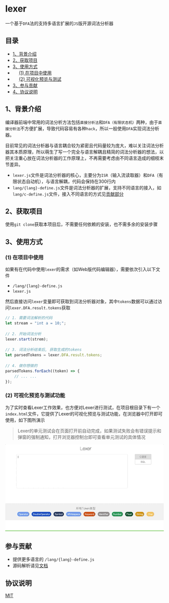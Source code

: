 # lexer

一个基于```DFA```法的支持多语言扩展的```JS```版开源词法分析器

## 目录

- [1、背景介绍](#1)
- [2、获取项目](#2)
- [3、使用方式](#3)
- &nbsp;&nbsp;&nbsp;&nbsp;&nbsp;[(1) 在项目中使用](#31)
- &nbsp;&nbsp;&nbsp;&nbsp;&nbsp;[(2) 可视化预览与测试](#32)
- [3、参与贡献](#4)
- [4、协议说明](#5)

## <span id="1">1、背景介绍</span>

编译器前端中常用的词法分析方法包括```直接分析法```和```DFA（有限状态机）```两种，由于```直接分析法```不方便扩展，导致代码容易有各种```hack```，所以一般使用```DFA```实现词法分析器。

目前常见的词法分析器与语言耦合较为紧密且代码量较为庞大，难以关注词法分析器其本质原理，所以萌生了写一个完全与语言解耦且精简的词法分析器的想法，以把关注重心放在词法分析器的工作原理上，不再需要考虑由不同语言造成的细枝末节差异。

- ```lexer.js```文件是词法分析器的核心，主要分为```ISR```（输入流读取器）和```DFA```（有限状态自动机），与语言解耦，代码会保持在300行内
- ```lang/{lang}-define.js```文件是词法分析器的扩展，支持不同语言的接入，如```lang/c-define.js```文件，接入不同语言的方式见[贡献部分](#4)

## <span id="2">2、获取项目</span>

使用```git clone```获取本项目后，不需要任何依赖的安装，也不需多余的安装步骤

## <span id="3">3、使用方式</span>

### <span id="31">(1) 在项目中使用</span>

如果有在代码中使用```lexer```的需求（如Web版代码编辑器），需要依次引入以下文件

- ```/lang/{lang}-define.js```
- ```lexer.js```

然后直接访问```lexer```变量即可获取到词法分析器对象，其中```tokens```数据可以通过访问```lexer.DFA.result.tokens```获取

```js
// 1. 需要词法解析的代码
let stream = "int a = 10;";

// 2. 开始词法分析
lexer.start(strem);

// 3. 词法分析结束后, 获取生成的tokens
let parsedTokens = lexer.DFA.result.tokens;

// 4. 做你想做的
parsedTokens.forEach((token) => {
    // ... ...
});
```

### <span id="32">(2) 可视化预览与测试功能</span>

为了实时查看Lexer工作效果，也方便对Lexer进行测试，在项目根目录下有一个```index.html```文件，它提供了Lexer的可视化预览与测试功能，在浏览器中打开即可使用，如下图所演示

> Lexer的单元测试会在页面打开前自动完成，如果测试失败会有错误提示和弹窗的强制通知，打开浏览器控制台即可查看单元测试的具体情况

![img](/doc/image/show.gif)

## <span id="4">参与贡献</span>

- 提供更多语言的 ```/lang/{lang}-define.js```
- 源码解析请见[文档](/doc/explain.md)

## <span id="5">协议说明</span>

[MIT](/LICENSE)
